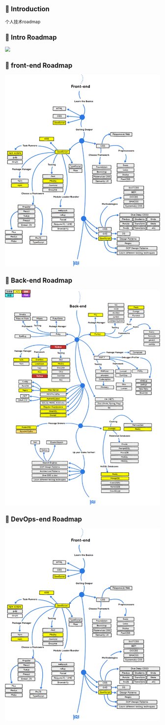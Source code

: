 ## 🚀 Introduction
个人技术roadmap
## 🎨 Intro Roadmap
![](https://github.com/jxu86/knowledge/raw/master/developer-roadmap/pic-file/intro.png)
## 🎨 front-end Roadmap
![](https://github.com/jxu86/knowledge/raw/master/developer-roadmap/pic-file/frontend-map.png)
## 🎨 Back-end Roadmap
![](https://github.com/jxu86/knowledge/raw/master/developer-roadmap/pic-file/backend-map.png)
## 🎨 DevOps-end Roadmap
![](https://github.com/jxu86/knowledge/raw/master/developer-roadmap/pic-file/frontend-map.png)
